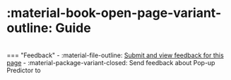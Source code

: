 # :material-book-open-page-variant-outline: Guide

<br>
=== "Feedback"
    - :material-file-outline: <a href="" target="_blank">Submit and view feedback for this page</a>
    - :material-package-variant-closed: Send feedback about Pop-up Predictor to <ranjith.anantharaman@h2o.ai>
